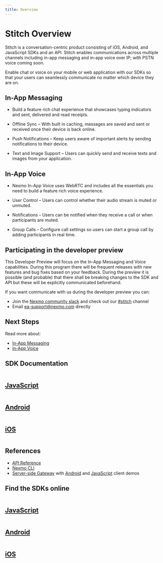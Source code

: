 ```yaml
---
title: Overview
---
```


# Stitch Overview

Stitch is a conversation-centric product consisting of iOS, Android, and JavaScript SDKs and an API. Stitch enables communications across multiple channels including in-app messaging and in-app voice over IP; with PSTN voice coming soon. 

Enable chat or voice on your mobile or web application with our SDKs so that your users can seamlessly communicate no matter which device they are on.

## In-App Messaging

- Build a feature rich chat experience that showcases typing indicators and sent, delivered and read receipts.

- Offline Sync – With built in caching, messages are saved and sent or received once their device is back online.

- Push Notifications – Keep users aware of important alerts by sending notifications to their device.

- Text and Image Support – Users can quickly send and receive texts and images from your application.


## In-App Voice

- Nexmo In-App Voice uses WebRTC and includes all the essentials you need to build a feature rich voice experience.

- User Control – Users can control whether their audio stream is muted or unmuted. 

- Notifications  – Users can be notified when they receive a call or when participants are muted. 

- Group Calls – Configure call settings so users can start a group call by adding participants in real time.

## Participating in the developer preview

This Developer Preview will focus on the In-App Messaging and Voice capabilities. During this program there will be frequent releases with new features and bug fixes based on your feedback. During the preview it is possible (and probable) that there shall be breaking changes to the SDK and API but these will be explicitly communicated beforehand.

If you want communicate with us during the developer preview you can:

* Join the [Nexmo community slack](https://developer.nexmo.com/community/slack/) and check out our [#stitch](https://nexmo-community.slack.com/messages/G5V788WHJ/) channel
* Email [ea-support@nexmo.com](mailto:ea-support@nexmo.com) directly

## Next Steps

Read more about:

- [In-App Messaging](/stitch/in-app-messaging/overview)
- [In-App Voice](/stitch/in-app-voice/overview)

## SDK Documentation

<div class="row">
  <div class="columns small-12 medium-4">
    <a href="/stitch/sdk-documentation/javascript" class="card spacious card--image card--javascript">
      <h2>JavaScript</h2>
    </a>
  </div>
  <div class="columns small-12 medium-4">
    <a href="/stitch/sdk-documentation/android" class="card spacious card--image card--android">
      <h2>Android</h2>
    </a>
  </div>
  <div class="columns small-12 medium-4">
    <a href="/stitch/sdk-documentation/ios" class="card spacious card--image card--ios">
      <h2>iOS</h2>
    </a>
  </div>
</div>

## References

* [API Reference](/api/stitch)
* [Nexmo CLI](https://github.com/nexmo/nexmo-cli/tree/beta)
* [Server-side Gateway](https://github.com/Nexmo/messaging-gateway) with [Android](https://github.com/Nexmo/messaging-demo-android) and [JavaScript](https://github.com/Nexmo/messaging-demo-js) client demos

## Find the SDKs online

<div class="row">
  <div class="columns small-12 medium-4">
    <a href="https://www.npmjs.com/package/nexmo-conversation" class="card spacious card--image card--javascript-outline">
      <h2>JavaScript</h2>
    </a>
  </div>
  <div class="columns small-12 medium-4">
    <a href="https://search.maven.org/#search%7Cgav%7C1%7Cg%3A%22com.nexmo%22%20AND%20a%3A%22conversation%22" class="card spacious card--image card--android-outline">
      <h2>Android</h2>
    </a>
  </div>
  <div class="columns small-12 medium-4">
    <a href="https://cocoapods.org/pods/NexmoConversation" class="card spacious card--image card--ios-outline">
      <h2>iOS</h2>
    </a>
  </div>
</div>
